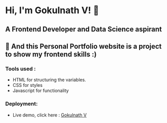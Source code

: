 
# Hi, I'm Gokulnath V! 👋
## A Frontend Developer and Data Science aspirant

## 🚀 And this Personal Portfolio website is a project to show my frontend skills :)

### Tools used :

* HTML for structuring the variables.
* CSS for styles
* Javascript for functionality

### Deployment:

* Live demo, click here : [Gokulnath V]()


